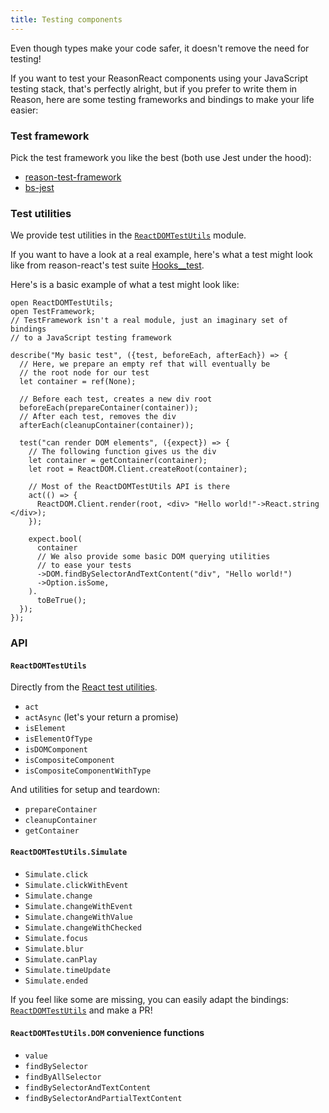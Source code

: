 ```yaml
---
title: Testing components
---
```


Even though types make your code safer, it doesn't remove the need for testing!

If you want to test your ReasonReact components using your JavaScript testing stack, that's perfectly alright, but if you prefer to write them in Reason, here are some testing frameworks and bindings to make your life easier:

### Test framework

Pick the test framework you like the best (both use Jest under the hood):

- [reason-test-framework](https://github.com/bloodyowl/reason-test-framework)
- [bs-jest](https://github.com/glennsl/bs-jest)

### Test utilities

We provide test utilities in the [`ReactDOMTestUtils`](https://github.com/reasonml/reason-react/blob/main/src/ReactDOMTestUtils.re) module.

If you want to have a look at a real example, here's what a test might look like from reason-react's test suite [Hooks__test](https://github.com/reasonml/reason-react/blob/main/test/Hooks__test.re).

Here's is a basic example of what a test might look like:

```reason
open ReactDOMTestUtils;
open TestFramework;
// TestFramework isn't a real module, just an imaginary set of bindings
// to a JavaScript testing framework

describe("My basic test", ({test, beforeEach, afterEach}) => {
  // Here, we prepare an empty ref that will eventually be
  // the root node for our test
  let container = ref(None);

  // Before each test, creates a new div root
  beforeEach(prepareContainer(container));
  // After each test, removes the div
  afterEach(cleanupContainer(container));

  test("can render DOM elements", ({expect}) => {
    // The following function gives us the div
    let container = getContainer(container);
    let root = ReactDOM.Client.createRoot(container);

    // Most of the ReactDOMTestUtils API is there
    act(() => {
      ReactDOM.Client.render(root, <div> "Hello world!"->React.string </div>);
    });

    expect.bool(
      container
      // We also provide some basic DOM querying utilities
      // to ease your tests
      ->DOM.findBySelectorAndTextContent("div", "Hello world!")
      ->Option.isSome,
    ).
      toBeTrue();
  });
});
```

### API

#### `ReactDOMTestUtils`

Directly from the [React test utilities](https://reactjs.org/docs/test-utils.html).

- `act`
- `actAsync` (let's your return a promise)
- `isElement`
- `isElementOfType`
- `isDOMComponent`
- `isCompositeComponent`
- `isCompositeComponentWithType`

And utilities for setup and teardown:

- `prepareContainer`
- `cleanupContainer`
- `getContainer`

#### `ReactDOMTestUtils.Simulate`

- `Simulate.click`
- `Simulate.clickWithEvent`
- `Simulate.change`
- `Simulate.changeWithEvent`
- `Simulate.changeWithValue`
- `Simulate.changeWithChecked`
- `Simulate.focus`
- `Simulate.blur`
- `Simulate.canPlay`
- `Simulate.timeUpdate`
- `Simulate.ended`

If you feel like some are missing, you can easily adapt the bindings: [`ReactDOMTestUtils`](https://github.com/reasonml/reason-react/blob/main/src/ReactDOMTestUtils.rei) and make a PR!

#### `ReactDOMTestUtils.DOM` convenience functions

- `value`
- `findBySelector`
- `findByAllSelector`
- `findBySelectorAndTextContent`
- `findBySelectorAndPartialTextContent`
